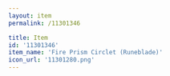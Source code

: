 ```yaml
---
layout: item
permalink: /11301346

title: Item
id: '11301346'
item_name: 'Fire Prism Circlet (Runeblade)'
icon_url: '11301280.png'
---
```

